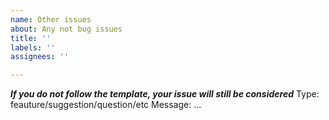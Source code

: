 ```yaml
---
name: Other issues
about: Any not bug issues
title: ''
labels: ''
assignees: ''

---
```


***If you do not follow the template, your issue will still be considered***
Type: feauture/suggestion/question/etc
Message: ...
